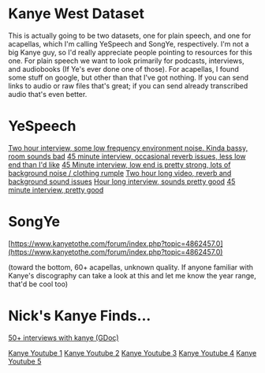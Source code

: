 # Kanye West Dataset

This is actually going to be two datasets, one for plain speech, and one for acapellas, which I'm calling YeSpeech and SongYe, respectively. I'm not a big Kanye guy, so I'd really appreciate people pointing to resources for this one.  For plain speech we want to look primarily for podcasts, interviews, and audiobooks (If Ye's ever done one of those). For acapellas, I found some stuff on google, but other than that I've got nothing. If you can send links to audio or raw files that's great; if you can send already transcribed audio that's even better.

# YeSpeech

[Two hour interview, some low frequency environment noise. Kinda bassy, room sounds bad](https://www.youtube.com/watch?v=QuOCvKvrwI8)
[45 minute interview, occasional reverb issues, less low end than I'd like](https://www.youtube.com/watch?v=t568Nd7k_Yk)
[45 Minute interview, low end is pretty strong, lots of background noise / clothing rumple](https://www.youtube.com/watch?v=4Rn0hDB6Z8k)
[Two hour long video, reverb and background sound issues](https://www.youtube.com/watch?v=zxwfDlhJIpw)
[Hour long interview, sounds pretty good](https://www.youtube.com/watch?v=ixLOt-MeDyU)
[45 minute interview, pretty good](https://www.youtube.com/watch?v=A445TwDpFiY)

# SongYe

[https://www.kanyetothe.com/forum/index.php?topic=4862457.0](https://www.kanyetothe.com/forum/index.php?topic=4862457.0)

(toward the bottom, 60+ acapellas, unknown quality. If anyone familiar with Kanye's discography can take a look at this and let me know the year range, that'd be cool too)

# Nick's Kanye Finds...

[50+ interviews with kanye (GDoc)](https://docs.google.com/spreadsheets/u/1/d/1BOat_cnviSDOqCZgDsk88mLsgCHgJOYHkEnIDILzZuI/htmlview#gid=0)

[Kanye Youtube 1](https://www.youtube.com/watch?v=l05IjZohQII)
[Kanye Youtube 2](https://www.youtube.com/watch?v=7_hXLIHZwhQ)
[Kanye Youtube 3](https://www.youtube.com/watch?v=ABYryBGTaCE)
[Kanye Youtube 4](https://www.youtube.com/watch?v=IeA7lvC1ego)
[Kanye Youtube 5](https://www.youtube.com/watch?v=Uifr8mhV03Y)

